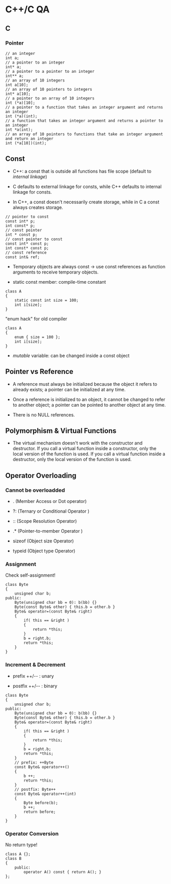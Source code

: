 # C++/C QA #

## C ##
### Pointer ###
```
// an integer
int a;
// a pointer to an integer
int* a;
// a pointer to a pointer to an integer
int** a;
// an array of 10 integers
int a[10];
// an array of 10 pointers to integers
int* a[10];
// a pointer to an array of 10 integers
int (*a)[10];
// a pointer to a function that takes an integer argument and returns an integer
int (*a)(int);
// a function that takes an integer argument and returns a pointer to an integer
int *a(int);
// an array of 10 pointers to functions that take an integer argument and return an integer
int (*a[10])(int);
```

## Const ##
- C++: a const that is outside all functions has file scope (default to *internal linkage*)

- C defaults to external linkage for consts, while C++ defaults to internal linkage for consts.

- In C++, a const doesn't necessarily create storage, while in C a const always creates storage.

```
// pointer to const
const int* p;
int const* p;
// const pointer
int * const p;
// const pointer to const
const int* const p;
int const* const p;
// const reference
const int& ref;
```

- Temporary objects are always const -> use const references as function arguments to receive temporary objects.

- static const member: compile-time constant
```
class A
{
	static const int size = 100;
	int i[size];
}
```
"enum hack" for old compiler
```
class A
{
	enum { size = 100 };
	int i[size];
}
```

- _mutable_ variable: can be changed inside a const object

## Pointer vs Reference ##

- A reference must always be initialized because the object it refers to already exists; a pointer can be initialized at any time.

- Once a reference is initialized to an object, it cannot be changed to refer to another object; a pointer can be pointed to another object at any time.

- There is no NULL references.


## Polymorphism & Virtual Functions ##

- The virtual mechanism doesn't work with the constructor and destructor.
If you call a virtual function inside a constructor, only the local version of the function is used.
If you call a virtual function inside a destructor, only the local version of the function is used.


## Operator Overloading ##
### Cannot be overloadded ###
- . (Member Access or Dot operator)

- ?: (Ternary or Conditional Operator )

- :: (Scope Resolution Operator)

- .* (Pointer-to-member Operator )

- sizeof (Object size Operator)

- typeid (Object type Operator)

### Assignment ###
Check self-assignment!
```
class Byte
{
	unsigned char b;
public:
	Byte(unsigned char bb = 0): b(bb) {}
	Byte(const Byte& other) { this.b = other.b }
	Byte& operator=(const Byte& right)
	{
		if( this == &right )
		{
			return *this;
		}
		b = right.b;
		return *this;
	}
}
```

### Increment & Decrement ###
- prefix ++/-- : unary

- postfix ++/-- : binary
```
class Byte
{
	unsigned char b;
public:
	Byte(unsigned char bb = 0): b(bb) {}
	Byte(const Byte& other) { this.b = other.b }
	Byte& operator=(const Byte& right)
	{
		if( this == &right )
		{
			return *this;
		}
		b = right.b;
		return *this;
	}
	// prefix: ++Byte
	const Byte& operator++()
	{
		b ++;
		return *this;
	}
	// postfix: Byte++
	const Byte& operator++(int)
	{
		Byte before(b);
		b ++;
		return before;
	}
}
```

### Operator Conversion ###
No return type!
```
class A {};
class B
{
	public:
		operator A() const { return A(); }
};
```

